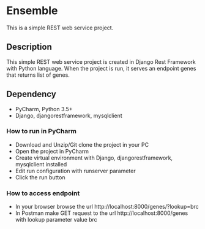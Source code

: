 # Ensemble

This is a simple REST web service project.

## Description

This simple REST web service project is created in Django Rest Framework with Python language. When the project is run, it serves an endpoint genes that returns list of genes. 

## Dependency
* PyCharm, Python 3.5+
* Django, djangorestframework, mysqlclient

### How to run in PyCharm

* Download and Unzip/Git clone the project in your PC
* Open the project in PyCharm
* Create virtual environment with Django, djangorestframework, mysqlclient installed
* Edit run configuration with runserver parameter
* Click the run button


### How to access endpoint
* In your browser browse the url http://localhost:8000/genes/?lookup=brc
* In Postman make GET request to the url http://localhost:8000/genes with lookup parameter value brc 


